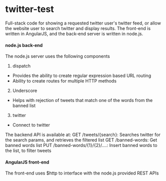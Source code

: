 # twitter-test
Full-stack code for showing a requested twitter user's twitter feed, or allow the website user to search twitter and display results.
The front-end is written in AngularJS, and the back-end server is written in node.js. 
#### node.js back-end
The node.js server uses the following components
1. dispatch
  * Provides the ability to create regular expression based URL routing
  * Ability to create routes for multiple HTTP methods
2. Underscore
 * Helps with rejection of tweets that match one of the words from the banned list
3. twitter
 * Connect to twitter

The backend API is available at:
GET /tweets/{search}: Searches twitter for the search params, and retrieves the filtered list
GET /banned-words: Get banned words list
PUT /banned-words/{1}/{2}/....: Insert banned words to the list, to filter tweets

#### AngularJS front-end
The front-end uses $http to interface with the node.js provided REST APIs
